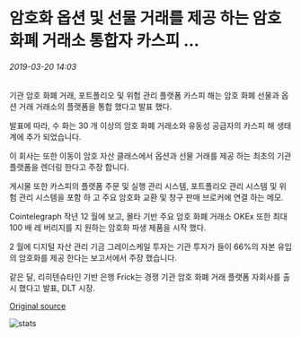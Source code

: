 # 암호화 옵션 및 선물 거래를 제공 하는 암호 화폐 거래소 통합자 카스피 ...

###### 2019-03-20 14:03

기관 암호 화폐 거래, 포트폴리오 및 위험 관리 플랫폼 카스피 해는 암호 화폐 선물과 옵션 거래 거래소의 플랫폼을 통합 했다고 발표 했다.

발표에 따라, 수 화는 30 개 이상의 암호 화폐 거래소와 유동성 공급자의 카스피 해 생태계에 추가 되었습니다.

이 회사는 또한 이동이 암호 자산 클래스에서 옵션과 선물 거래를 제공 하는 최초의 기관 플랫폼을 렌더링 한다고 주장 합니다.

게시물 또한 카스피의 플랫폼 주문 및 실행 관리 시스템, 포트폴리오 관리 시스템 및 위험 관리 시스템을 포함 하 고 주요 암호화 교환 및 창구 판매 브로커에 연결 하는 메모.

Cointelegraph 작년 12 월에 보고, 몰타 기반 주요 암호 화폐 거래소 OKEx 또한 최대 100 배 레 버리지를 지 원하는 암호화 파생 제품을 시작 했다.

2 월에 디지털 자산 관리 기금 그레이스케일 투자는 기관 투자가 들이 66%의 자본 유입의 암호화를 제공 한다는 보고서에서 주장 했습니다.

같은 달, 리히텐슈타인 기반 은행 Frick는 경쟁 기관 암호 화폐 거래 플랫폼 자회사를 출시 했다고 발표, DLT 시장.

[Original source](https://cointelegraph.com/news/crypto-exchange-aggregator-caspian-to-offer-crypto-options-and-futures-trading)

![stats](https://c.statcounter.com/11760860/0/a89fa40b/1/ "stats")